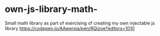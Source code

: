 # own-js-library-math-
Small math library as part of exercising of creating my own injectable js library
https://codepen.io/AAwersja/pen/RQjzoe?editors=1010
